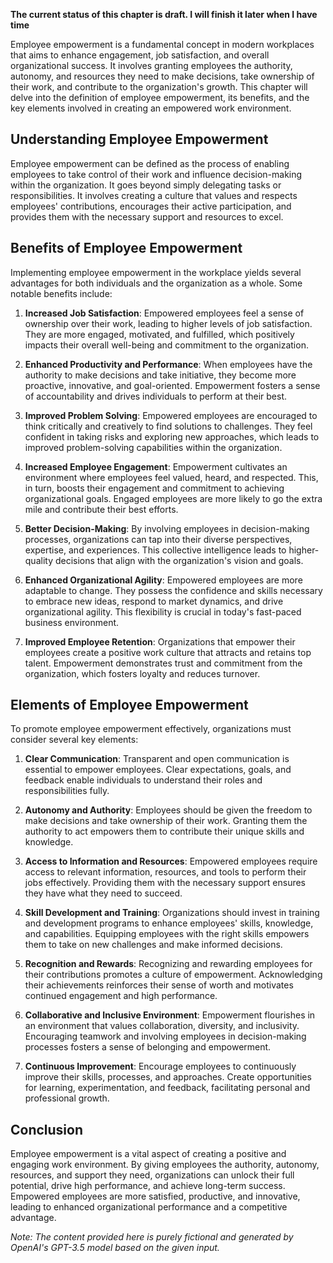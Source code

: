 **The current status of this chapter is draft. I will finish it later when I have time**

Employee empowerment is a fundamental concept in modern workplaces that aims to enhance engagement, job satisfaction, and overall organizational success. It involves granting employees the authority, autonomy, and resources they need to make decisions, take ownership of their work, and contribute to the organization's growth. This chapter will delve into the definition of employee empowerment, its benefits, and the key elements involved in creating an empowered work environment.

**Understanding Employee Empowerment**
--------------------------------------

Employee empowerment can be defined as the process of enabling employees to take control of their work and influence decision-making within the organization. It goes beyond simply delegating tasks or responsibilities. It involves creating a culture that values and respects employees' contributions, encourages their active participation, and provides them with the necessary support and resources to excel.

**Benefits of Employee Empowerment**
------------------------------------

Implementing employee empowerment in the workplace yields several advantages for both individuals and the organization as a whole. Some notable benefits include:

1. **Increased Job Satisfaction**: Empowered employees feel a sense of ownership over their work, leading to higher levels of job satisfaction. They are more engaged, motivated, and fulfilled, which positively impacts their overall well-being and commitment to the organization.

2. **Enhanced Productivity and Performance**: When employees have the authority to make decisions and take initiative, they become more proactive, innovative, and goal-oriented. Empowerment fosters a sense of accountability and drives individuals to perform at their best.

3. **Improved Problem Solving**: Empowered employees are encouraged to think critically and creatively to find solutions to challenges. They feel confident in taking risks and exploring new approaches, which leads to improved problem-solving capabilities within the organization.

4. **Increased Employee Engagement**: Empowerment cultivates an environment where employees feel valued, heard, and respected. This, in turn, boosts their engagement and commitment to achieving organizational goals. Engaged employees are more likely to go the extra mile and contribute their best efforts.

5. **Better Decision-Making**: By involving employees in decision-making processes, organizations can tap into their diverse perspectives, expertise, and experiences. This collective intelligence leads to higher-quality decisions that align with the organization's vision and goals.

6. **Enhanced Organizational Agility**: Empowered employees are more adaptable to change. They possess the confidence and skills necessary to embrace new ideas, respond to market dynamics, and drive organizational agility. This flexibility is crucial in today's fast-paced business environment.

7. **Improved Employee Retention**: Organizations that empower their employees create a positive work culture that attracts and retains top talent. Empowerment demonstrates trust and commitment from the organization, which fosters loyalty and reduces turnover.

**Elements of Employee Empowerment**
------------------------------------

To promote employee empowerment effectively, organizations must consider several key elements:

1. **Clear Communication**: Transparent and open communication is essential to empower employees. Clear expectations, goals, and feedback enable individuals to understand their roles and responsibilities fully.

2. **Autonomy and Authority**: Employees should be given the freedom to make decisions and take ownership of their work. Granting them the authority to act empowers them to contribute their unique skills and knowledge.

3. **Access to Information and Resources**: Empowered employees require access to relevant information, resources, and tools to perform their jobs effectively. Providing them with the necessary support ensures they have what they need to succeed.

4. **Skill Development and Training**: Organizations should invest in training and development programs to enhance employees' skills, knowledge, and capabilities. Equipping employees with the right skills empowers them to take on new challenges and make informed decisions.

5. **Recognition and Rewards**: Recognizing and rewarding employees for their contributions promotes a culture of empowerment. Acknowledging their achievements reinforces their sense of worth and motivates continued engagement and high performance.

6. **Collaborative and Inclusive Environment**: Empowerment flourishes in an environment that values collaboration, diversity, and inclusivity. Encouraging teamwork and involving employees in decision-making processes fosters a sense of belonging and empowerment.

7. **Continuous Improvement**: Encourage employees to continuously improve their skills, processes, and approaches. Create opportunities for learning, experimentation, and feedback, facilitating personal and professional growth.

**Conclusion**
--------------

Employee empowerment is a vital aspect of creating a positive and engaging work environment. By giving employees the authority, autonomy, resources, and support they need, organizations can unlock their full potential, drive high performance, and achieve long-term success. Empowered employees are more satisfied, productive, and innovative, leading to enhanced organizational performance and a competitive advantage.

*Note: The content provided here is purely fictional and generated by OpenAI's GPT-3.5 model based on the given input.*
